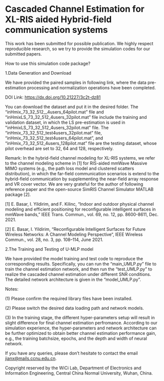 # Cascaded Channel Estimation for XL-RIS aided Hybrid-field communication systems

This work has been submitted for possible publication. We highly respect reproducible research, so we try to provide the simulation codes for our submitted papers.

How to use this simulation code package?

1.Data Generation and Download

We have provided the paired samples in following link, where the data pre-estimation processing and normalization operations have been completed.

DOI Link: https://dx.doi.org/10.21227/3c2t-dz81

You can download the dataset and put it in the desired folder. The “inHmix_73_32_512__4users_64pilot.mat” file and “inHmixLS_73_32_512_4users_32pilot.mat” file include the training and validation dataset, in which the LS pre-estimation is used in "inHmixLS_73_32_512_4users_32pilot.mat" file. The “inHmix_73_32_512_test4users_32pilot.mat” file, “inHmix_73_32_512_test4users_64pilot.mat”, and “inHmix_73_32_512_4users_128pilot.mat” file are the testing dataset, whose pilot overhead are set to 32, 64 and 128, respectively.

Remark: In the hybrid-field channel modeling for XL-RIS systems, we refer to the channel modeling scheme in [1] for RIS-aided mmWave Massive MIMO systems (e.g., the path loss model and clustered scatters distribution), in which the far-field communication scenarios is extend to the hybrid-field communication by supplementing the near-field array response and VR cover vector. We are very grateful for the author of following reference paper and the open-source SimRIS Channel Simulator MATLAB package [2].

[1] E. Basar, I. Yildirim, and F. Kilinc, “Indoor and outdoor physical channel modeling and efficient positioning for reconfigurable intelligent surfaces in mmWave bands,” IEEE Trans. Commun., vol. 69, no. 12, pp. 8600-8611, Dec. 2021.

[2] E. Basar, I. Yildirim, “Reconfigurable Intelligent Surfaces for Future Wireless Networks: A Channel Modeling Perspective“, IEEE Wireless Commun., vol. 28, no. 3, pp. 108–114, June 2021.

2.The Training and Testing of U-MLP model

We have provided the model training and test code to reproduce the corresponding results. Specifically, you can run the “main_UMLP.py” file to train the channel estimation network, and then run the “test_UMLP.py” to realize the cascaded channel estimation under different SNR conditions. The detailed network architecture is given in the “model_UMLP.py”.

Notes:

(1) Please confirm the required library files have been installed.

(2) Please switch the desired data loading path and network models.

(3) In the training stage, the different hyper-parameters setup will result in slight difference for final channel estimation perfromance. According to our simulation experience, the hyper-parameters and network architecture can be further optimized to obtain better channel estimation performance gain, e.g., the training batchsize, epochs, and the depth and width of neural network.

If you have any queries, please don’t hesitate to contact the email jianx@mails.ccnu.edu.cn.

Copyright reserved by the WiCi Lab, Department of Electronics and Information Engineering, Central China Normal University, Wuhan, China.
